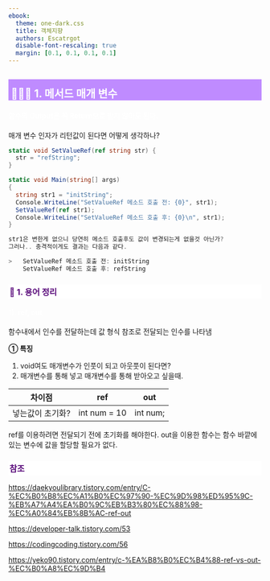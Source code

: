 ```yaml
---
ebook:
  theme: one-dark.css
  title: 객체지향
  authors: Escatrgot
  disable-font-rescaling: true
  margin: [0.1, 0.1, 0.1, 0.1]
---
```

<style>
    h3.quest { font-weight: bold; border: 3px solid; color: #A0F !important;}
    .quest { font-weight: bold; color: #A0F !important;}

    h2 { border-top: 12px solid #bf8bff; border-left: 5px solid #bf8bff; border-right: 5px solid #bf8bff; background-color: #bf8bff; color: #FFF !important; font-weight: bold;}

    h3 { border-top: 3px solid #FFF; border: 2px solid #FFF; background-color: #FFF; color: #5b0d7c !important;}

    h4 { font-weight: bold; color: #FFF !important; }
</style>

## 🧑🏻‍💻 1. 메서드 매개 변수
#### 함수의 Output은 꼭 Return으로 받지 않아도 된다.
매개 변수 인자가 리턴값이 된다면 어떻게 생각하나?

```cs
static void SetValueRef(ref string str) {
  str = "refString";
}

static void Main(string[] args)
{
  string str1 = "initString";
  Console.WriteLine("SetValueRef 메소드 호출 전: {0}", str1);
  SetValueRef(ref str1);
  Console.WriteLine("SetValueRef 메소드 호출 후: {0}\n", str1);
}

str1은 변한게 없으니 당연히 메소드 호출후도 값이 변경되는게 없을것 아닌가?
그러나.. 충격적이게도 결과는 다음과 같다.

>   SetValueRef 메소드 호출 전: initString
    SetValueRef 메소드 호출 후: refString
```

### 📄 1. 용어 정리
#### 1). ref, out
함수내에서 인수를 전달하는데 값 형식 참조로 전달되는 인수를 나타냄

**① 특징**
1. void여도 매개변수가 인풋이 되고 아웃풋이 된다면?
2. 매개변수를 통해 넣고 매개변수를 통해 받아오고 싶을때.

|차이점|ref|out|
|---|---|---|
|넣는값이 초기화?|int num = 10| int num;|

ref를 이용하려면 전달되기 전에 초기화를 해야한다.
out을 이용한 함수는 함수 바깥에 있는 변수에 값을 할당할 필요가 없다.

### 참조

https://daekyoulibrary.tistory.com/entry/C-%EC%B0%B8%EC%A1%B0%EC%97%90-%EC%9D%98%ED%95%9C-%EB%A7%A4%EA%B0%9C%EB%B3%80%EC%88%98-%EC%A0%84%EB%8B%AC-ref-out

https://developer-talk.tistory.com/53

https://codingcoding.tistory.com/56

https://yeko90.tistory.com/entry/c-%EA%B8%B0%EC%B4%88-ref-vs-out-%EC%B0%A8%EC%9D%B4